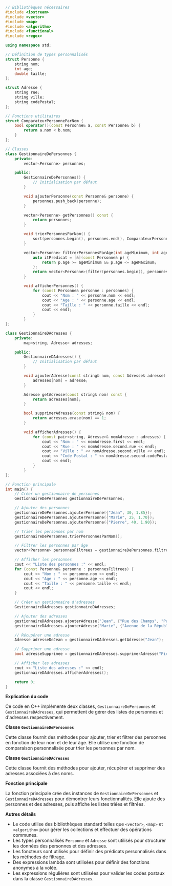 ```cpp
// Bibliothèques nécessaires
#include <iostream>
#include <vector>
#include <map>
#include <algorithm>
#include <functional>
#include <regex>

using namespace std;

// Définition de types personnalisés
struct Personne {
    string nom;
    int age;
    double taille;
};

struct Adresse {
    string rue;
    string ville;
    string codePostal;
};

// Fonctions utilitaires
struct ComparateurPersonneParNom {
    bool operator()(const Personne& a, const Personne& b) {
        return a.nom < b.nom;
    }
};

// Classes
class GestionnaireDePersonnes {
    private:
        vector<Personne> personnes;

    public:
        GestionnaireDePersonnes() {
            // Initialisation par défaut
        }

        void ajouterPersonne(const Personne& personne) {
            personnes.push_back(personne);
        }

        vector<Personne> getPersonnes() const {
            return personnes;
        }

        void trierPersonnesParNom() {
            sort(personnes.begin(), personnes.end(), ComparateurPersonneParNom());
        }

        vector<Personne> filtrerPersonnesParAge(int ageMinimum, int ageMaximum) {
            auto itPredicat = [&](const Personne& p) {
                return p.age >= ageMinimum && p.age <= ageMaximum;
            };
            return vector<Personne>(filter(personnes.begin(), personnes.end(), itPredicat), personnes.end());
        }

        void afficherPersonnes() {
            for (const Personne& personne : personnes) {
                cout << "Nom : " << personne.nom << endl;
                cout << "Age : " << personne.age << endl;
                cout << "Taille : " << personne.taille << endl;
                cout << endl;
            }
        }
};

class GestionnaireDAdresses {
    private:
        map<string, Adresse> adresses;

    public:
        GestionnaireDAdresses() {
            // Initialisation par défaut
        }

        void ajouterAdresse(const string& nom, const Adresse& adresse) {
            adresses[nom] = adresse;
        }

        Adresse getAdresse(const string& nom) const {
            return adresses[nom];
        }

        bool supprimerAdresse(const string& nom) {
            return adresses.erase(nom) == 1;
        }

        void afficherAdresses() {
            for (const pair<string, Adresse>& nomAdresse : adresses) {
                cout << "Nom : " << nomAdresse.first << endl;
                cout << "Rue : " << nomAdresse.second.rue << endl;
                cout << "Ville : " << nomAdresse.second.ville << endl;
                cout << "Code Postal : " << nomAdresse.second.codePostal << endl;
                cout << endl;
            }
        }
};

// Fonction principale
int main() {
    // Créer un gestionnaire de personnes
    GestionnaireDePersonnes gestionnaireDePersonnes;

    // Ajouter des personnes
    gestionnaireDePersonnes.ajouterPersonne({"Jean", 30, 1.85});
    gestionnaireDePersonnes.ajouterPersonne({"Marie", 25, 1.70});
    gestionnaireDePersonnes.ajouterPersonne({"Pierre", 40, 1.90});

    // Trier les personnes par nom
    gestionnaireDePersonnes.trierPersonnesParNom();

    // Filtrer les personnes par âge
    vector<Personne> personnesFiltrees = gestionnaireDePersonnes.filtrerPersonnesParAge(20, 35);

    // Afficher les personnes
    cout << "Liste des personnes :" << endl;
    for (const Personne& personne : personnesFiltrees) {
        cout << "Nom : " << personne.nom << endl;
        cout << "Age : " << personne.age << endl;
        cout << "Taille : " << personne.taille << endl;
        cout << endl;
    }

    // Créer un gestionnaire d'adresses
    GestionnaireDAdresses gestionnaireDAdresses;

    // Ajouter des adresses
    gestionnaireDAdresses.ajouterAdresse("Jean", {"Rue des Champs", "Paris", "75000"});
    gestionnaireDAdresses.ajouterAdresse("Marie", {"Avenue de la République", "Lyon", "69000"});

    // Récupérer une adresse
    Adresse adresseDeJean = gestionnaireDAdresses.getAdresse("Jean");

    // Supprimer une adresse
    bool adresseSupprimee = gestionnaireDAdresses.supprimerAdresse("Pierre");

    // Afficher les adresses
    cout << "Liste des adresses :" << endl;
    gestionnaireDAdresses.afficherAdresses();

    return 0;
}
```

**Explication du code**

Ce code en C++ implémente deux classes, `GestionnaireDePersonnes` et `GestionnaireDAdresses`, qui permettent de gérer des listes de personnes et d'adresses respectivement.

**Classe `GestionnaireDePersonnes`**

Cette classe fournit des méthodes pour ajouter, trier et filtrer des personnes en fonction de leur nom et de leur âge. Elle utilise une fonction de comparaison personnalisée pour trier les personnes par nom.

**Classe `GestionnaireDAdresses`**

Cette classe fournit des méthodes pour ajouter, récupérer et supprimer des adresses associées à des noms.

**Fonction principale**

La fonction principale crée des instances de `GestionnaireDePersonnes` et `GestionnaireDAdresses` pour démontrer leurs fonctionnalités. Elle ajoute des personnes et des adresses, puis affiche les listes triées et filtrées.

**Autres détails**

* Le code utilise des bibliothèques standard telles que `<vector>`, `<map>` et `<algorithm>` pour gérer les collections et effectuer des opérations communes.
* Les types personnalisés `Personne` et `Adresse` sont utilisés pour structurer les données des personnes et des adresses.
* Les foncteurs sont utilisés pour définir des prédicats personnalisés dans les méthodes de filtrage.
* Des expressions lambda sont utilisées pour définir des fonctions anonymes à la volée.
* Les expressions régulières sont utilisées pour valider les codes postaux dans la classe `GestionnaireDAdresses`.